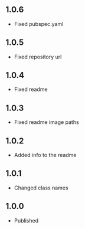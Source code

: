 ## 1.0.6

* Fixed pubspec.yaml

## 1.0.5

* Fixed repository url

## 1.0.4

* Fixed readme

## 1.0.3

* Fixed readme image paths

## 1.0.2

* Added info to the readme

## 1.0.1

* Changed class names

## 1.0.0

* Published



